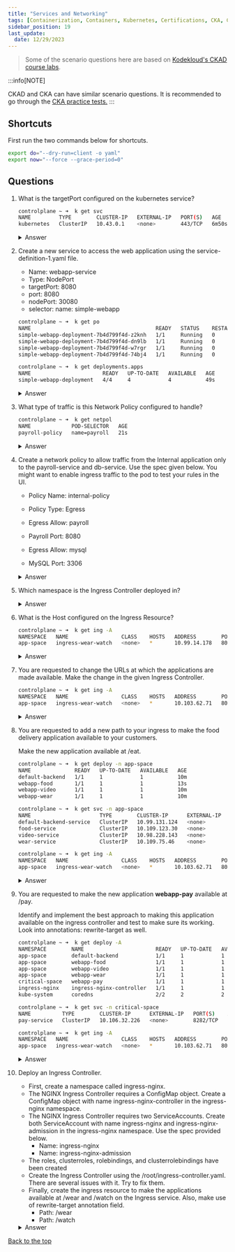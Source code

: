 ```yaml
---
title: "Services and Networking"
tags: [Containerization, Containers, Kubernetes, Certifications, CKA, CKAD, CKSS]
sidebar_position: 19
last_update:
  date: 12/29/2023
---
```




> Some of the scenario questions here are based on [Kodekloud's CKAD course labs](https://kodekloud.com/courses/labs-certified-kubernetes-application-developer/?utm_source=udemy&utm_medium=labs&utm_campaign=kubernetes).


:::info[NOTE]

CKAD and CKA can have similar scenario questions. 
It is recommended to go through the [CKA practice tests.](/docs/015-Containerization/050-Exams/001-CKA/002-Practice-Test-CKA.md)
:::


## Shortcuts

First run the two commands below for shortcuts.

```bash
export do="--dry-run=client -o yaml" 
export now="--force --grace-period=0" 
```

## Questions

1. What is the targetPort configured on the kubernetes service?

    ```bash
    controlplane ~ ➜  k get svc
    NAME         TYPE        CLUSTER-IP   EXTERNAL-IP   PORT(S)   AGE
    kubernetes   ClusterIP   10.43.0.1    <none>        443/TCP   6m50s 
    ```

    <details>
      <summary> Answer </summary>
    
    ```bash
    controlplane ~ ➜  k describe svc kubernetes 
    Name:              kubernetes
    Namespace:         default
    Labels:            component=apiserver
                    provider=kubernetes
    Annotations:       <none>
    Selector:          <none>
    Type:              ClusterIP
    IP Family Policy:  SingleStack
    IP Families:       IPv4
    IP:                10.43.0.1
    IPs:               10.43.0.1
    Port:              https  443/TCP
    TargetPort:        6443/TCP
    Endpoints:         192.36.199.3:6443
    Session Affinity:  None
    Events:            <none> 
    ```
    
    </details>
      



2. Create a new service to access the web application using the service-definition-1.yaml file.

    - Name: webapp-service
    - Type: NodePort
    - targetPort: 8080
    - port: 8080
    - nodePort: 30080
    - selector:
        name: simple-webapp

    ```bash
    controlplane ~ ➜  k get po
    NAME                                        READY   STATUS    RESTARTS   AGE
    simple-webapp-deployment-7b4d799f4d-z2knh   1/1     Running   0          45s
    simple-webapp-deployment-7b4d799f4d-dn9lb   1/1     Running   0          45s
    simple-webapp-deployment-7b4d799f4d-w7rgr   1/1     Running   0          45s
    simple-webapp-deployment-7b4d799f4d-74bj4   1/1     Running   0          45s

    controlplane ~ ➜  k get deployments.apps 
    NAME                       READY   UP-TO-DATE   AVAILABLE   AGE
    simple-webapp-deployment   4/4     4            4           49s 
    ```

    <details>
      <summary> Answer </summary>
    
    ```bash
    controlplane ~ ➜  k expose deployment simple-webapp-deployment --name webapp-service --type NodePort --port 8080 --target-port 8080 $do
    apiVersion: v1
    kind: Service
    metadata:
      creationTimestamp: null
      name: webapp-service
    spec:
      ports:
      - port: 8080
        protocol: TCP
        targetPort: 8080
      selector:
        name: simple-webapp
      type: NodePort
    status:
    loadBalancer: {}

    controlplane ~ ➜  k expose deployment simple-webapp-deployment --name webapp-service --type NodePort --port 8080 --target-port 8080 $do > webapp-service.yml 
    ```
    ```yaml
    ## webapp-service.yml
    apiVersion: v1
    kind: Service
      metadata:
      creationTimestamp: null
      name: webapp-service
    spec:
      ports:
      - port: 8080
        protocol: TCP
        targetPort: 8080
        nodePort: 30080
      selector:
        name: simple-webapp
      type: NodePort
    status:
    loadBalancer: {}
    ```
    ```bash
    ontrolplane ~ ➜  k apply -f webapp-service.yml 
    service/webapp-service created

    controlplane ~ ➜  k get svc
    NAME             TYPE        CLUSTER-IP     EXTERNAL-IP   PORT(S)          AGE
    kubernetes       ClusterIP   10.43.0.1      <none>        443/TCP          13m
    webapp-service   NodePort    10.43.68.185   <none>        8080:30080/TCP   3s
    ```
    
    </details>
      


3. What type of traffic is this Network Policy configured to handle?

    ```bash
    controlplane ~ ➜  k get netpol
    NAME             POD-SELECTOR   AGE
    payroll-policy   name=payroll   21s 
    ```

    <details>
      <summary> Answer </summary>
    
    ```bash
    controlplane ~ ➜  k get netpol payroll-policy -o yaml | grep -i policyTypes
        {"apiVersion":"networking.k8s.io/v1","kind":"NetworkPolicy","metadata":{"annotations":{},"name":"payroll-policy","namespace":"default"},"spec":{"ingress":[{"from":[{"podSelector":{"matchLabels":{"name":"internal"}}}],"ports":[{"port":8080,"protocol":"TCP"}]}],"podSelector":{"matchLabels":{"name":"payroll"}},"policyTypes":["Ingress"]}} 
    ```
    
    </details>
      



4. Create a network policy to allow traffic from the Internal application only to the payroll-service and db-service. Use the spec given below. You might want to enable ingress traffic to the pod to test your rules in the UI.

    - Policy Name: internal-policy

    - Policy Type: Egress

    - Egress Allow: payroll

    - Payroll Port: 8080

    - Egress Allow: mysql

    - MySQL Port: 3306

    <details>
      <summary> Answer </summary>
    
    ```bash
    ## internal-policy.yaml
    apiVersion: networking.k8s.io/v1
    kind: NetworkPolicy
    metadata:
      name: internal-policy
      namespace: default
    spec:
      podSelector:
        matchLabels:
        name: internal
      policyTypes:
      - Egress
      - Ingress
      ingress:
        - {}
      egress:
      - to:
        - podSelector:
            matchLabels:
              name: mysql
        ports:
        - protocol: TCP
          port: 3306

      - to:
        - podSelector:
            matchLabels:
              name: payroll
        ports:
        - protocol: TCP
          port: 8080

    - ports:
        - port: 53
          protocol: UDP
        - port: 53
          protocol: TCP 
    ```
    Note: We have also allowed Egress traffic to TCP and UDP port. This has been added to ensure that the internal DNS resolution works from the internal pod. 


    ```bash
    controlplane ~ ➜  k apply -f internal-policy.yaml 
    networkpolicy.networking.k8s.io/internal-policy created

    controlplane ~ ➜  k get networkpolicies.networking.k8s.io 
    NAME              POD-SELECTOR    AGE
    internal-policy   name=internal   3s
    payroll-policy    name=payroll    17m 
    ```
    
    </details>
      



5. Which namespace is the Ingress Controller deployed in?

    <details>
      <summary> Answer </summary>
    
    ```bash
    controlplane ~ ➜  k get all -A | grep -i ingress
    ingress-nginx   pod/ingress-nginx-admission-create-ddtp2        0/1     Completed   0          84s
    ingress-nginx   pod/ingress-nginx-admission-patch-nn4hl         0/1     Completed   0          84s
    ingress-nginx   pod/ingress-nginx-controller-5d48d5445f-zwmd9   1/1     Running     0          85s
    ingress-nginx   service/ingress-nginx-controller             NodePort    10.103.62.71    <none>        80:30080/TCP,443:32103/TCP   85s
    ingress-nginx   service/ingress-nginx-controller-admission   ClusterIP   10.96.188.183   <none>        443/TCP                      85s
    ingress-nginx   deployment.apps/ingress-nginx-controller   1/1     1            1           85s
    ingress-nginx   replicaset.apps/ingress-nginx-controller-5d48d5445f   1         1         1       85s
    ingress-nginx   job.batch/ingress-nginx-admission-create   1/1           10s        85s
    ingress-nginx   job.batch/ingress-nginx-admission-patch    1/1           9s         84s 
    ```
    
    </details>
      

6. What is the Host configured on the Ingress Resource?

    ```bash
    controlplane ~ ➜  k get ing -A
    NAMESPACE   NAME                 CLASS    HOSTS   ADDRESS        PORTS   AGE
    app-space   ingress-wear-watch   <none>   *       10.99.14.178   80      4m20s 
    ```

    <details>
      <summary> Answer </summary>

    All Hosts (*)

    ```bash
    controlplane ~ ➜  k api-resources | grep -i ingress
    ingressclasses                                 networking.k8s.io/v1                   false        IngressClass
    ingresses                         ing          networking.k8s.io/v1                   true         Ingress

    controlplane ~ ➜  k get ing -A
    NAMESPACE   NAME                 CLASS    HOSTS   ADDRESS        PORTS   AGE
    app-space   ingress-wear-watch   <none>   *       10.103.62.71   80      4m12s

    controlplane ~ ➜  k describe -n app-space ingress ingress-wear-watch 
    Name:             ingress-wear-watch
    Labels:           <none>
    Namespace:        app-space
    Address:          10.103.62.71
    Ingress Class:    <none>
    Default backend:  <default>
    Rules:
      Host        Path  Backends
      ----        ----  --------
      *           
                  /wear    wear-service:8080 (10.244.0.4:8080)
                  /watch   video-service:8080 (10.244.0.5:8080)
    Annotations:  nginx.ingress.kubernetes.io/rewrite-target: /
                  nginx.ingress.kubernetes.io/ssl-redirect: false
    Events:
      Type    Reason  Age                    From                      Message
      ----    ------  ----                   ----                      -------
      Normal  Sync    4m29s (x2 over 4m30s)  nginx-ingress-controller  Scheduled for sync 
    ```
    
    </details>
      

7. You are requested to change the URLs at which the applications are made available. Make the change in the given Ingress Controller.

    ```bash
    controlplane ~ ➜  k get ing -A
    NAMESPACE   NAME                 CLASS    HOSTS   ADDRESS        PORTS   AGE
    app-space   ingress-wear-watch   <none>   *       10.103.62.71   80      7m48s 
    ```

    <details>
      <summary> Answer </summary>
    
    ```bash
    controlplane ~ ➜  k edit -n app-space ingress ingress-wear-watch  
    ```
    ```bash
    # Please edit the object below. Lines beginning with a '#' will be ignored,
    # and an empty file will abort the edit. If an error occurs while saving this file will be
    # reopened with the relevant failures.
    #
    apiVersion: networking.k8s.io/v1
    kind: Ingress
    metadata:
      annotations:
        nginx.ingress.kubernetes.io/rewrite-target: /
        nginx.ingress.kubernetes.io/ssl-redirect: "false"
      creationTimestamp: "2023-12-31T04:54:24Z"
      generation: 1
      name: ingress-wear-watch
      namespace: app-space
      resourceVersion: "910"
      uid: 2e334919-c62f-4513-8400-e47ebf0eabf4
    spec:
      rules:
      - http:
          paths:
          - backend:
              service:
                name: wear-service
                port:
                  number: 8080
            path: /wear
            pathType: Prefix
          - backend:
              service:
                name: video-service
                port:
                  number: 8080
            path: /stream
            pathType: Prefix
    status:
      loadBalancer:
        ingress:
        - ip: 10.103.62.71 
    ```
 
    </details>
      


8. You are requested to add a new path to your ingress to make the food delivery application available to your customers.

    Make the new application available at /eat.

    ```bash
    controlplane ~ ➜  k get deploy -n app-space
    NAME              READY   UP-TO-DATE   AVAILABLE   AGE
    default-backend   1/1     1            1           10m
    webapp-food       1/1     1            1           13s
    webapp-video      1/1     1            1           10m
    webapp-wear       1/1     1            1           10m 

    controlplane ~ ➜  k get svc -n app-space 
    NAME                      TYPE        CLUSTER-IP      EXTERNAL-IP   PORT(S)    AGE
    default-backend-service   ClusterIP   10.99.131.124   <none>        80/TCP     14m
    food-service              ClusterIP   10.109.123.30   <none>        8080/TCP   4m5s
    video-service             ClusterIP   10.98.228.143   <none>        8080/TCP   14m
    wear-service              ClusterIP   10.109.75.46    <none>        8080/TCP   14m

    controlplane ~ ➜  k get ing -A
    NAMESPACE   NAME                 CLASS    HOSTS   ADDRESS        PORTS   AGE
    app-space   ingress-wear-watch   <none>   *       10.103.62.71   80      11m    
    ```

    <details>
      <summary> Answer </summary>
    
    ```bash
    controlplane ~ ➜  k edit -n app-space ingress ingress-wear-watch  
    ```
    ```bash
    apiVersion: networking.k8s.io/v1
    kind: Ingress
    metadata:
      annotations:
        nginx.ingress.kubernetes.io/rewrite-target: /
        nginx.ingress.kubernetes.io/ssl-redirect: "false"
      creationTimestamp: "2023-12-31T04:54:24Z"
      generation: 3
      name: ingress-wear-watch
      namespace: app-space
      resourceVersion: "2107"
      uid: 2e334919-c62f-4513-8400-e47ebf0eabf4
    spec:
      rules:
      - http:
          paths:
          - backend:
              service:
                name: wear-service
                port:
                  number: 8080
            path: /wear
            pathType: Prefix
          - backend:
              service:
                name: video-service
                port:
                  number: 8080
            path: /stream
            pathType: Prefix
          - backend:
              service:
                name: food-service
                port:
                  number: 8080
            path: /eat
            pathType: Prefix 
    ```
    
    </details>
      

9. You are requested to make the new application **webapp-pay**  available at /pay.

    Identify and implement the best approach to making this application available on the ingress controller and test to make sure its working. Look into annotations: rewrite-target as well.

    ```bash
    controlplane ~ ➜  k get deploy -A
    NAMESPACE        NAME                       READY   UP-TO-DATE   AVAILABLE   AGE
    app-space        default-backend            1/1     1            1           16m
    app-space        webapp-food                1/1     1            1           7m2s
    app-space        webapp-video               1/1     1            1           16m
    app-space        webapp-wear                1/1     1            1           16m
    critical-space   webapp-pay                 1/1     1            1           102s
    ingress-nginx    ingress-nginx-controller   1/1     1            1           16m
    kube-system      coredns                    2/2     2            2           20m 

    controlplane ~ ➜  k get svc -n critical-space 
    NAME          TYPE        CLUSTER-IP      EXTERNAL-IP   PORT(S)    AGE
    pay-service   ClusterIP   10.106.32.226   <none>        8282/TCP   2m13s

    controlplane ~ ➜  k get ing -A
    NAMESPACE   NAME                 CLASS    HOSTS   ADDRESS        PORTS   AGE
    app-space   ingress-wear-watch   <none>   *       10.103.62.71   80      17m    
    ```

    <details>
      <summary> Answer </summary>

    Do not modify the existing ingress resource. Simply create a new one. 

    ```bash
    ## ingress-pay.yaml
    apiVersion: networking.k8s.io/v1
    kind: Ingress
    metadata:
      name: minimal-ingress
      annotations:
        nginx.ingress.kubernetes.io/rewrite-target: /
    spec:
      ingressClassName: nginx-example
      rules:
      - http:
          paths:
          - path: /testpath
            pathType: Prefix
            backend:
              service:
                name: test
                port:
                  number: 80             
    ```
    ```bash
    controlplane ~ ➜  k apply -f ingress-pay.yaml 
    ingress.networking.k8s.io/pay-ingress created

    controlplane ~ ➜  k get ing -A
    NAMESPACE        NAME                 CLASS    HOSTS   ADDRESS        PORTS   AGE
    app-space        ingress-wear-watch   <none>   *       10.103.62.71   80      25m
    critical-space   pay-ingress          <none>   *                      80      7s  
    ```
    
    </details>
      


10. Deploy an Ingress Controller. 

    - First, create a namespace called ingress-nginx.
    - The NGINX Ingress Controller requires a ConfigMap object. Create a ConfigMap object with name ingress-nginx-controller in the ingress-nginx namespace.
    - The NGINX Ingress Controller requires two ServiceAccounts. Create both ServiceAccount with name ingress-nginx and ingress-nginx-admission in the ingress-nginx namespace. Use the spec provided below.
      - Name: ingress-nginx
      - Name: ingress-nginx-admission
    - The roles, clusterroles, rolebindings, and clusterrolebindings have been created
    - Create the Ingress Controller using the /root/ingress-controller.yaml. There are several issues with it. Try to fix them.
    - Finally, create the ingress resource to make the applications available at /wear and /watch on the Ingress service. Also, make use of rewrite-target annotation field.
      - Path: /wear
      - Path: /watch


    <details>
      <summary> Answer </summary>

    ```bash
    controlplane ~ ➜  export do="--dry-run=client -o yaml"

    controlplane ~ ➜  export now="--force --grace-period=0" 
    ```

    ```bash
    controlplane ~ ➜  k create ns ingress-nginx
    namespace/ingress-nginx created

    controlplane ~ ➜  k get ns
    NAME              STATUS   AGE
    app-space         Active   67s
    default           Active   8m20s
    ingress-nginx     Active   2s
    kube-flannel      Active   8m14s
    kube-node-lease   Active   8m20s
    kube-public       Active   8m20s
    kube-system       Active   8m20s
    
    ```

    Create the ConfigMap.
    ```bash
    controlplane ~ ➜  k create configmap ingress-nginx-controller --namespace ingress-nginx $do
    apiVersion: v1
    kind: ConfigMap
    metadata:
      creationTimestamp: null
      name: ingress-nginx-controller
      namespace: ingress-nginx 

    controlplane ~ ➜  k create configmap ingress-nginx-controller --namespace ingress-nginx $do > cm-ingress-nginx-controller.yml

    controlplane ~ ➜  k create configmap ingress-nginx-controller --namespace ingress-nginx
    configmap/ingress-nginx-controller created

    controlplane ~ ➜  k get cm -n ingress-nginx 
    NAME                       DATA   AGE
    ingress-nginx-controller   0      53s
    kube-root-ca.crt           1      3m18s
    ```

    Next, create the service accounts. 

    ```bash
    controlplane ~ ➜  k create sa ingress-nginx-admission --namespace ingress-nginx $do
    apiVersion: v1
    kind: ServiceAccount
    metadata:
      creationTimestamp: null
      name: ingress-nginx-admission
      namespace: ingress-nginx

    controlplane ~ ➜  k create sa ingress-nginx-admission --namespace ingress-nginx $do > sa-ingress-nginx-admission.yml

    controlplane ~ ➜  k create sa ingress-nginx --namespace ingress-nginx
    serviceaccount/ingress-nginx created

    controlplane ~ ➜  k create sa ingress-nginx-admission --namespace ingress-nginx
    serviceaccount/ingress-nginx-admission created

    controlplane ~ ➜  k get sa -n ingress-nginx 
    NAME                      SECRETS   AGE
    default                   0         8m53s
    ingress-nginx             0         67s
    ingress-nginx-admission   0         14s
    ```

    Fix the ingress-controller.yaml and apply afterwards.

    ```yaml
    ## ingress-controller.yaml
    apiVersion: apps/v1
    kind: Deployment
    metadata:
      labels:
        app.kubernetes.io/component: controller
        app.kubernetes.io/instance: ingress-nginx
        app.kubernetes.io/managed-by: Helm
        app.kubernetes.io/name: ingress-nginx
        app.kubernetes.io/part-of: ingress-nginx
        app.kubernetes.io/version: 1.1.2
        helm.sh/chart: ingress-nginx-4.0.18
      name: ingress-nginx-controller
      namespace: ingress-nginx
    spec:
      minReadySeconds: 0
      revisionHistoryLimit: 10
      selector:
        matchLabels:
          app.kubernetes.io/component: controller
          app.kubernetes.io/instance: ingress-nginx
          app.kubernetes.io/name: ingress-nginx
      template:
        metadata:
          labels:
            app.kubernetes.io/component: controller
            app.kubernetes.io/instance: ingress-nginx
            app.kubernetes.io/name: ingress-nginx
        spec:
          containers:
          - args:
            - /nginx-ingress-controller
            - --publish-service=$(POD_NAMESPACE)/ingress-nginx-controller
            - --election-id=ingress-controller-leader
            - --watch-ingress-without-class=true
            - --default-backend-service=app-space/default-http-backend
            - --controller-class=k8s.io/ingress-nginx
            - --ingress-class=nginx
            - --configmap=$(POD_NAMESPACE)/ingress-nginx-controller
            - --validating-webhook=:8443
            - --validating-webhook-certificate=/usr/local/certificates/cert
            - --validating-webhook-key=/usr/local/certificates/key
            env:
            - name: POD_NAME
              valueFrom:
                fieldRef:
                  fieldPath: metadata.name
            - name: POD_NAMESPACE
              valueFrom:
                fieldRef:
                  fieldPath: metadata.namespace
            - name: LD_PRELOAD
              value: /usr/local/lib/libmimalloc.so
            image: registry.k8s.io/ingress-nginx/controller:v1.1.2@sha256:28b11ce69e57843de44e3db6413e98d09de0f6688e33d4bd384002a44f78405c
            imagePullPolicy: IfNotPresent
            lifecycle:
              preStop:
                exec:
                  command:
                  - /wait-shutdown
            livenessProbe:
              failureThreshold: 5
              httpGet:
                path: /healthz
                port: 10254
                scheme: HTTP
              initialDelaySeconds: 10
              periodSeconds: 10
              successThreshold: 1
              timeoutSeconds: 1
            name: controller
            ports:
            - name: http
              containerPort: 80
              protocol: TCP
            - containerPort: 443
              name: https
              protocol: TCP
            - containerPort: 8443
              name: webhook
              protocol: TCP
            readinessProbe:
              failureThreshold: 3
              httpGet:
                path: /healthz
                port: 10254
                scheme: HTTP
              initialDelaySeconds: 10
              periodSeconds: 10
              successThreshold: 1
              timeoutSeconds: 1
            resources:
              requests:
                cpu: 100m
                memory: 90Mi
            securityContext:
              allowPrivilegeEscalation: true
              capabilities:
                add:
                - NET_BIND_SERVICE
                drop:
                - ALL
              runAsUser: 101
            volumeMounts:
            - mountPath: /usr/local/certificates/
              name: webhook-cert
              readOnly: true
          dnsPolicy: ClusterFirst
          nodeSelector:
            kubernetes.io/os: linux
          serviceAccountName: ingress-nginx
          terminationGracePeriodSeconds: 300
          volumes:
          - name: webhook-cert
            secret:
              secretName: ingress-nginx-admission

    ---
    apiVersion: v1
    kind: Service
    metadata:
      creationTimestamp: null
      labels:
        app.kubernetes.io/component: controller
        app.kubernetes.io/instance: ingress-nginx
        app.kubernetes.io/managed-by: Helm
        app.kubernetes.io/name: ingress-nginx
        app.kubernetes.io/part-of: ingress-nginx
        app.kubernetes.io/version: 1.1.2
        helm.sh/chart: ingress-nginx-4.0.18
      name: ingress-nginx-controller
      namespace: ingress-nginx
    spec:
      ports:
      - port: 80
        protocol: TCP
        targetPort: 80
        nodePort: 30080
      selector:
        app.kubernetes.io/component: controller
        app.kubernetes.io/instance: ingress-nginx
        app.kubernetes.io/name: ingress-nginx
      type: NodePort 
    ```
    ```bash
    controlplane ~ ➜  k get -n ingress-nginx po
    NAME                                       READY   STATUS      RESTARTS   AGE
    ingress-nginx-admission-create-wtzf6       0/1     Completed   0          7m32s
    ingress-nginx-controller-cc9f46d74-fmc65   0/1     Running     0          13s

    controlplane ~ ➜  k get -n ingress-nginx svc
    NAME                                 TYPE        CLUSTER-IP       EXTERNAL-IP   PORT(S)        AGE
    ingress-nginx-controller             NodePort    10.104.168.175   <none>        80:30080/TCP   18s
    ingress-nginx-controller-admission   ClusterIP   10.105.49.126    <none>        443/TCP        7m37s 
    ```

    Next, create the ingress resource. 
    But first, get the services in the app-space namespace.

    ```bash
    controlplane ~ ➜  k get svc -n app-space
    NAME                   TYPE        CLUSTER-IP      EXTERNAL-IP   PORT(S)    AGE
    default-http-backend   ClusterIP   10.104.25.24    <none>        80/TCP     29m
    video-service          ClusterIP   10.97.188.119   <none>        8080/TCP   29m
    wear-service           ClusterIP   10.98.183.145   <none>        8080/TCP   29m 
    ```

    ```yaml
    ## ingress-resource.yaml 
    apiVersion: networking.k8s.io/v1
    kind: Ingress
    metadata:
      name: app-ingress
      namespace: app-space
      annotations:
        nginx.ingress.kubernetes.io/rewrite-target: /
    spec:
      ingressClassName: nginx-example
      rules:
      - http:
          paths:
          - path: /wear
            pathType: Prefix
            backend:
              service:
                name: wear-service
                port:
                  number: 8080
          - path: /watch
            pathType: Prefix
            backend:
              service:
                name: video-service
                port:
                  number: 8080
    ```
    ```bash
    controlplane ~ ➜  k apply -f ingress-resource.yaml 
    ingress.networking.k8s.io/app-ingress created

    controlplane ~ ➜  k get ing -n app-space
    NAME          CLASS           HOSTS   ADDRESS   PORTS   AGE
    app-ingress   nginx-example   *                 80      12s 
    ```
    </details>
      




[Back to the top](#practice-test-ckad)    


